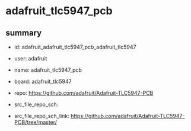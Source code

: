 # adafruit_tlc5947_pcb
 
## summary 
* id: adafruit_adafruit_tlc5947_pcb_adafruit_tlc5947
* user: adafruit
* name: adafruit_tlc5947_pcb
* board: adafruit_tlc5947
* repo: https://github.com/adafruit/Adafruit-TLC5947-PCB



* src_file_repo_sch: 
* src_file_repo_sch_link: https://github.com/adafruit/Adafruit-TLC5947-PCB/tree/master/




